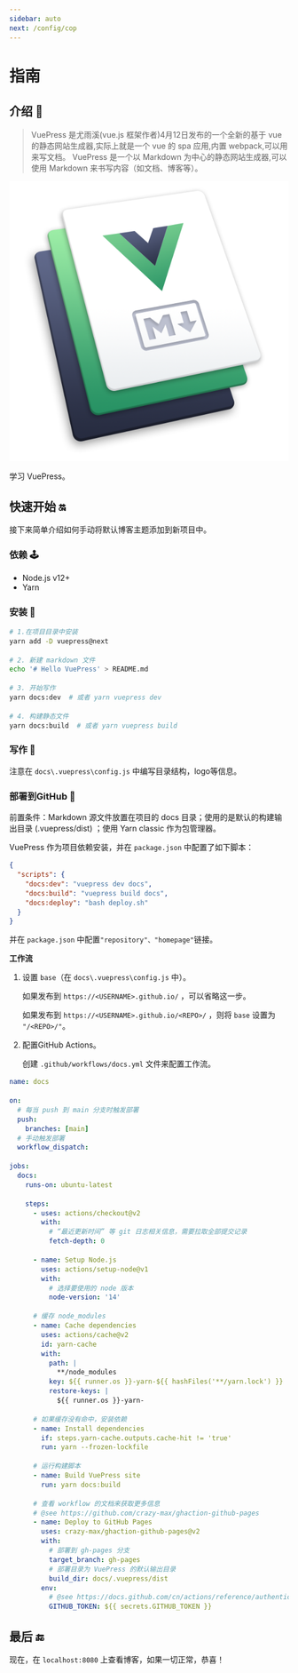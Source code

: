 ```yaml
---
sidebar: auto
next: /config/cop
---
```


# 指南


## 介绍 📘

> VuePress 是尤雨溪(vue.js 框架作者)4月12日发布的一个全新的基于 vue 的静态网站生成器,实际上就是一个 vue 的 spa 应用,内置 webpack,可以用来写文档。
> VuePress 是一个以 Markdown 为中心的静态网站生成器,可以使用 Markdown 来书写内容（如文档、博客等）。

![学习VuePress](./assets/hero.png)

学习 VuePress。


## 快速开始 🔛

接下来简单介绍如何手动将默认博客主题添加到新项目中。

### 依赖 🕹️
- Node.js v12+
- Yarn 

### 安装 🔩
```bash
# 1.在项目目录中安装
yarn add -D vuepress@next

# 2. 新建 markdown 文件
echo '# Hello VuePress' > README.md

# 3. 开始写作
yarn docs:dev  # 或者 yarn vuepress dev

# 4. 构建静态文件
yarn docs:build  # 或者 yarn vuepress build
```

### 写作 📝
注意在 `docs\.vuepress\config.js` 中编写目录结构，logo等信息。

### 部署到GitHub 📢
前置条件：Markdown 源文件放置在项目的 docs 目录；使用的是默认的构建输出目录 (.vuepress/dist) ；使用 Yarn classic 作为包管理器。

VuePress 作为项目依赖安装，并在 `package.json` 中配置了如下脚本：
```json
{
  "scripts": {
    "docs:dev": "vuepress dev docs",
    "docs:build": "vuepress build docs",
    "docs:deploy": "bash deploy.sh"
  }
}
```
并在 `package.json` 中配置`"repository"、"homepage"`链接。

**工作流**

1. 设置 `base`（在 `docs\.vuepress\config.js` 中）。

    如果发布到 `https://<USERNAME>.github.io/` ，可以省略这一步。

    如果发布到 `https://<USERNAME>.github.io/<REPO>/` ，则将 `base` 设置为 `"/<REPO>/"`。

2. 配置GitHub Actions。

    创建 `.github/workflows/docs.yml` 文件来配置工作流。

```yml
name: docs

on:
  # 每当 push 到 main 分支时触发部署
  push:
    branches: [main]
  # 手动触发部署
  workflow_dispatch:

jobs:
  docs:
    runs-on: ubuntu-latest

    steps:
      - uses: actions/checkout@v2
        with:
          # “最近更新时间” 等 git 日志相关信息，需要拉取全部提交记录
          fetch-depth: 0

      - name: Setup Node.js
        uses: actions/setup-node@v1
        with:
          # 选择要使用的 node 版本
          node-version: '14'

      # 缓存 node_modules
      - name: Cache dependencies
        uses: actions/cache@v2
        id: yarn-cache
        with:
          path: |
            **/node_modules
          key: ${{ runner.os }}-yarn-${{ hashFiles('**/yarn.lock') }}
          restore-keys: |
            ${{ runner.os }}-yarn-

      # 如果缓存没有命中，安装依赖
      - name: Install dependencies
        if: steps.yarn-cache.outputs.cache-hit != 'true'
        run: yarn --frozen-lockfile

      # 运行构建脚本
      - name: Build VuePress site
        run: yarn docs:build

      # 查看 workflow 的文档来获取更多信息
      # @see https://github.com/crazy-max/ghaction-github-pages
      - name: Deploy to GitHub Pages
        uses: crazy-max/ghaction-github-pages@v2
        with:
          # 部署到 gh-pages 分支
          target_branch: gh-pages
          # 部署目录为 VuePress 的默认输出目录
          build_dir: docs/.vuepress/dist
        env:
          # @see https://docs.github.com/cn/actions/reference/authentication-in-a-workflow#about-the-github_token-secret
          GITHUB_TOKEN: ${{ secrets.GITHUB_TOKEN }}
```
## 最后 🔚
现在，在 `localhost:8080` 上查看博客，如果一切正常，恭喜！

<!-- ## 快速开始

接下来讲的是如何手动将默认博客主题添加到新项目中。

```bash
mkdir blog && cd blog # Create an empty directory and go into it

yarn add vuepress @vuepress/theme-blog -D # Install the dependencies
# OR npm install vuepress @vuepress/theme-blog -D
```
### Folder structure

Here's the recommended project structure:

**Required**:

- `blog/.vuepress/config.js`: Entry file of configuration, can also be `yml` or `toml`.
- `blog/_posts`: Stores your post content.

**Optional**:

- `blog/.vuepress/components`: The Vue components .


### Using @vuepress/theme-blog

You must add `@vuepress/theme-blog` as a theme in `.vuepress/config.js`.

```js
// .vuepress/config.js
module.exports = {
  title: 'VuePress Blog Example', // Title for the site. This will be displayed in the navbar.
}
```


From now on, you can run `yarn dev` or `npm run dev` and head `localhost:8080` to see your blog!

### Generating content

The `_posts` folder is where your blog posts live. You can simply write blog posts in Markdown.

All blog post files can begin with front matter. Only `title` is required, but we recommend you define all frontmatter variables as below. They'll be used to set the corresponding layout. Check out [frontmatter](config/front-matter) for more details.


### Blog tags

By default, Navigate to `/tag/`, you'll see the tag entry page.
You can set you own tags in front matter, and they'll automatically be classified:


### Summary

By default, summary will be extracted from source markdowns. If you need to override it, we present the following two approaches:

1. [Writing the summary manually in frontmatter](./front-matter.md#summary)



## Quick Start

Step 1: Scaffolding out a VuePress blog
```bash
yarn create vuepress [blogName]

cd [blogName] && yarn
```

Step 2: Develop & Build


By default, VuePress dev server is listening at `http://localhost:8080/`, whereas the built files will be in `.vuepress/dist`.

:::warning

However, it's still a convenient tool to help you scaffold out a new project with a set of predefined templates.
:::

## Final

Now, Check out your blog at `localhost:8080`, if everything is ok, you might be interested in the following topics:

- Configure this theme: We'll discuss in [the next section](../config) -->
